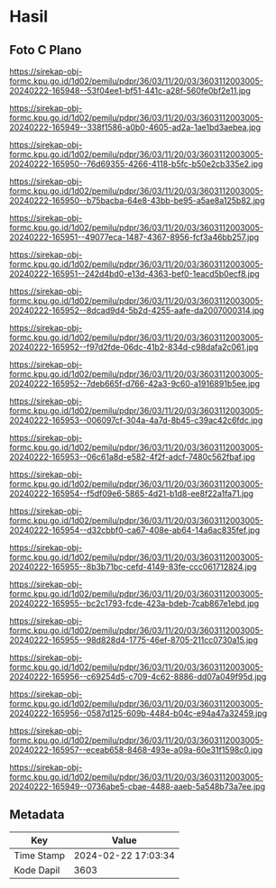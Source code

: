 # Hasil

## Foto C Plano

https://sirekap-obj-formc.kpu.go.id/1d02/pemilu/pdpr/36/03/11/20/03/3603112003005-20240222-165948--53f04ee1-bf51-441c-a28f-560fe0bf2e11.jpg

https://sirekap-obj-formc.kpu.go.id/1d02/pemilu/pdpr/36/03/11/20/03/3603112003005-20240222-165949--338f1586-a0b0-4605-ad2a-1ae1bd3aebea.jpg

https://sirekap-obj-formc.kpu.go.id/1d02/pemilu/pdpr/36/03/11/20/03/3603112003005-20240222-165950--76d69355-4266-4118-b5fc-b50e2cb335e2.jpg

https://sirekap-obj-formc.kpu.go.id/1d02/pemilu/pdpr/36/03/11/20/03/3603112003005-20240222-165950--b75bacba-64e8-43bb-be95-a5ae8a125b82.jpg

https://sirekap-obj-formc.kpu.go.id/1d02/pemilu/pdpr/36/03/11/20/03/3603112003005-20240222-165951--49077eca-1487-4367-8956-fcf3a46bb257.jpg

https://sirekap-obj-formc.kpu.go.id/1d02/pemilu/pdpr/36/03/11/20/03/3603112003005-20240222-165951--242d4bd0-e13d-4363-bef0-1eacd5b0ecf8.jpg

https://sirekap-obj-formc.kpu.go.id/1d02/pemilu/pdpr/36/03/11/20/03/3603112003005-20240222-165952--8dcad9d4-5b2d-4255-aafe-da2007000314.jpg

https://sirekap-obj-formc.kpu.go.id/1d02/pemilu/pdpr/36/03/11/20/03/3603112003005-20240222-165952--f97d2fde-06dc-41b2-834d-c98dafa2c061.jpg

https://sirekap-obj-formc.kpu.go.id/1d02/pemilu/pdpr/36/03/11/20/03/3603112003005-20240222-165952--7deb665f-d766-42a3-9c60-a1916891b5ee.jpg

https://sirekap-obj-formc.kpu.go.id/1d02/pemilu/pdpr/36/03/11/20/03/3603112003005-20240222-165953--006097cf-304a-4a7d-8b45-c39ac42c6fdc.jpg

https://sirekap-obj-formc.kpu.go.id/1d02/pemilu/pdpr/36/03/11/20/03/3603112003005-20240222-165953--06c61a8d-e582-4f2f-adcf-7480c562fbaf.jpg

https://sirekap-obj-formc.kpu.go.id/1d02/pemilu/pdpr/36/03/11/20/03/3603112003005-20240222-165954--f5df09e6-5865-4d21-b1d8-ee8f22a1fa71.jpg

https://sirekap-obj-formc.kpu.go.id/1d02/pemilu/pdpr/36/03/11/20/03/3603112003005-20240222-165954--d32cbbf0-ca67-408e-ab64-14a6ac835fef.jpg

https://sirekap-obj-formc.kpu.go.id/1d02/pemilu/pdpr/36/03/11/20/03/3603112003005-20240222-165955--8b3b71bc-cefd-4149-83fe-ccc061712824.jpg

https://sirekap-obj-formc.kpu.go.id/1d02/pemilu/pdpr/36/03/11/20/03/3603112003005-20240222-165955--bc2c1793-fcde-423a-bdeb-7cab867e1ebd.jpg

https://sirekap-obj-formc.kpu.go.id/1d02/pemilu/pdpr/36/03/11/20/03/3603112003005-20240222-165955--98d828d4-1775-46ef-8705-211cc0730a15.jpg

https://sirekap-obj-formc.kpu.go.id/1d02/pemilu/pdpr/36/03/11/20/03/3603112003005-20240222-165956--c69254d5-c709-4c62-8886-dd07a049f95d.jpg

https://sirekap-obj-formc.kpu.go.id/1d02/pemilu/pdpr/36/03/11/20/03/3603112003005-20240222-165956--0587d125-609b-4484-b04c-e94a47a32459.jpg

https://sirekap-obj-formc.kpu.go.id/1d02/pemilu/pdpr/36/03/11/20/03/3603112003005-20240222-165957--eceab658-8468-493e-a09a-60e31f1598c0.jpg

https://sirekap-obj-formc.kpu.go.id/1d02/pemilu/pdpr/36/03/11/20/03/3603112003005-20240222-165949--0736abe5-cbae-4488-aaeb-5a548b73a7ee.jpg


## Metadata

| Key        | Value               |
| ---------- | ------------------- |
| Time Stamp | 2024-02-22 17:03:34 |
| Kode Dapil | 3603                |



